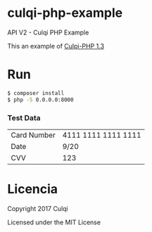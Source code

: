 # culqi-php-example
API V2 - Culqi PHP Example

This an example of [Culpi-PHP 1.3](https://github.com/culqi/culqi-php/)

# Run

```bash
$ composer install
$ php -S 0.0.0.0:8000
```

### Test Data

<table>
  <tr>
    <td>Card Number</td>
    <td>4111 1111 1111 1111</td>
  </tr>
  <tr>
    <td>Date</td>
    <td>9/20</td>
  </tr>
  <tr>
    <td>CVV</td>
    <td>123</td>
  </tr>
</table>

# Licencia

Copyright 2017 Culqi

Licensed under the MIT License
